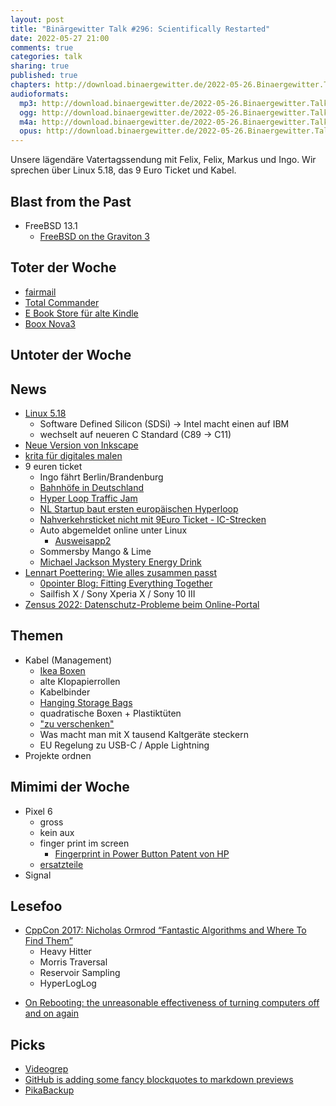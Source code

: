 ```yaml
---
layout: post
title: "Binärgewitter Talk #296: Scientifically Restarted"
date: 2022-05-27 21:00
comments: true
categories: talk
sharing: true
published: true
chapters: http://download.binaergewitter.de/2022-05-26.Binaergewitter.Talk.296.chapters.txt
audioformats:
  mp3: http://download.binaergewitter.de/2022-05-26.Binaergewitter.Talk.296.mp3
  ogg: http://download.binaergewitter.de/2022-05-26.Binaergewitter.Talk.296.ogg
  m4a: http://download.binaergewitter.de/2022-05-26.Binaergewitter.Talk.296.m4a
  opus: http://download.binaergewitter.de/2022-05-26.Binaergewitter.Talk.296.opus
---
```

Unsere lägendäre Vatertagssendung mit Felix, Felix, Markus und Ingo. Wir sprechen über Linux 5.18, das 9 Euro Ticket und Kabel.


## Blast from the Past
- FreeBSD 13.1
  * [FreeBSD on the Graviton 3]( http://www.daemonology.net/blog/2022-05-23-FreeBSD-Graviton-3.html )

## Toter der Woche
- [fairmail](https://linuxnews.de/2022/05/fairemail-wegen-google-restriktionen-eingestellt/ )
- [Total Commander](https://www.androidpolice.com/total-commander-apk-installation-block/)
- [E Book Store für alte Kindle](https://www.heise.de/news/E-Reader-Amazon-schliesst-Store-auf-aelteren-Kindle-Geraeten-7122259.html)
- [Boox Nova3]( https://onyxboox.com/boox_nova3 )

## Untoter der Woche

## News
- [Linux 5.18]( https://kernelnewbies.org/Linux_5.18 )
    * Software Defined Silicon (SDSi) -> Intel macht einen auf IBM
    * wechselt auf neueren C Standard (C89 -> C11)
- [Neue Version von Inkscape]( https://www.linux-magazin.de/news/inkscape-1-2-zahlreiche-nuetzliche-aenderungen-2/ )
- [krita für digitales malen]( https://krita.org )
- 9 euren ticket
  - Ingo fährt Berlin/Brandenburg
  - [Bahnhöfe in Deutschland]( https://map.railway-stations.org/ )
  - [Hyper Loop Traffic Jam]( https://www.indiatimes.com/trending/social-relevance/elon-musk-boring-company-tunnel-traffic-jam-las-vegas-558798.html )
  - [NL Startup baut ersten europäischen Hyperloop]( https://www.ingenieur.de/technik/fachbereiche/verkehr/europas-erster-hyperloop-ist-fertig/ )
  - [Nahverkehrsticket nicht mit 9Euro Ticket - IC-Strecken]( https://www.rnd.de/reise/9-euro-ticket-wann-reisende-auch-mit-dem-ice-fahren-duerfen-HLKPPWVDNVDTDDVWI5PGYTQWJU.html )
  - Auto abgemeldet online unter Linux
      - [Ausweisapp2]( https://www.ausweisapp.bund.de/home/ )
  - Sommersby Mango & Lime
  - [Michael Jackson Mystery Energy Drink]( https://therichtimes.com/worlds-most-expensive-energy-drink-for-50000/ )
- [Lennart Poettering: Wie alles zusammen passt]( https://linuxnews.de/2022/05/lennart-poettering-wie-alles-zusammen-passt/ )
  - [0pointer Blog: Fitting Everything Together]( https://0pointer.net/blog/fitting-everything-together.html )
  - Sailfish X / Sony Xperia X / Sony 10 III
- [Zensus 2022: Datenschutz-Probleme beim Online-Portal]( https://www.heise.de/news/Datenschutz-Probleme-beim-Online-Portal-zum-Zensus-2022-7091744.html )


## Themen

* Kabel (Management)
    * [Ikea Boxen]( https://www.ikea.com/de/de/p/kallax-regal-weiss-80275887/ )
    * alte Klopapierrollen
    * Kabelbinder
    * [Hanging Storage Bags]( https://kk.org/cooltools/organizing-cables-and-other-gear-using-hanging-storage-bags/ )
    * quadratische Boxen + Plastiktüten
    * ["zu verschenken"]( https://preview.redd.it/30fynhahcse31.jpg?width=600&auto=webp&s=5bbffe2eda366e1bb085c3083e0ff76823f5d908 )
    * Was macht man mit X tausend Kaltgeräte steckern
    * EU Regelung zu USB-C / Apple Lightning
* Projekte ordnen

## Mimimi der Woche
- Pixel 6
  * gross
  * kein aux
  * finger print im screen
    - [Fingerprint in Power Button Patent von HP]( https://patents.google.com/patent/US20170147800A1/en )
  * [ersatzteile]( http://blog.binaergewitter.de/2022/05/17/binaergewitter-talk-number-295-masterclass/#isso-2098 )
- Signal


## Lesefoo
- [CppCon 2017: Nicholas Ormrod “Fantastic Algorithms and Where To Find Them”]( https://www.youtube.com/watch?v=YA-nB2wjVcI&list=WL&index=6 )
  * Heavy Hitter
  * Morris Traversal
  * Reservoir Sampling
  * HyperLogLog
* [On Rebooting: the unreasonable effectiveness of turning computers off and on again]( https://lobste.rs/s/neirrb/on_rebooting_unreasonable )

## Picks
- [Videogrep]( https://lav.io/notes/videogrep-tutorial/ )
- [GitHub is adding some fancy blockquotes to markdown previews](https://twitter.com/diegohaz/status/1527642881384759297)
- [PikaBackup]( https://gitlab.gnome.org/World/pika-backup )
